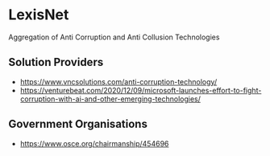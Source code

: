 # LexisNet
Aggregation of Anti Corruption and Anti Collusion Technologies 

## Solution Providers
- https://www.vncsolutions.com/anti-corruption-technology/
- https://venturebeat.com/2020/12/09/microsoft-launches-effort-to-fight-corruption-with-ai-and-other-emerging-technologies/

## Government Organisations
- https://www.osce.org/chairmanship/454696

